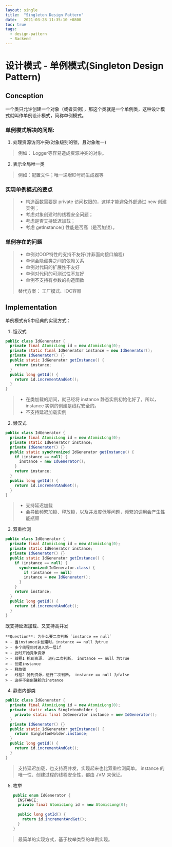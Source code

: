 ```yaml
---
layout: single
title:  "Singleton Design Pattern"
date:   2021-03-28 11:35:10 +0800
toc: true
tags:
  - design-pattern
  - Backend
---
```


# 设计模式 - 单例模式(Singleton Design Pattern)
## Conception
一个类只允许创建一个对象（或者实例），那这个类就是一个单例类，这种设计模式就叫作单例设计模式，简称单例模式。

### 单例模式解决的问题:
1. 处理资源访问冲突(对象级别的锁，且对象唯一)
>例如： Logger等容易造成资源冲突的对象。
2. 表示全局唯一类
> 例如：配置文件；唯一递增ID号码生成器等

### 实现单例模式的要点
> - 构造函数需要是 private 访问权限的，这样才能避免外部通过 new 创建实例；
> - 考虑对象创建时的线程安全问题；
> - 考虑是否支持延迟加载；
> - 考虑 getInstance() 性能是否高（是否加锁）。

### 单例存在的问题
> - 单例对OOP特性的支持不友好(并非面向接口编程)
> - 单例会隐藏类之间的依赖关系
> - 单例对代码的扩展性不友好
> - 单例对代码的可测试性不友好
> - 单例不支持有参数的构造函数 
> 
> 替代方案： 工厂模式、IOC容器

## Implementation
单例模式有5中经典的实现方式：
1. 饿汉式
```java
public class IdGenerator { 
  private final AtomicLong id = new AtomicLong(0);
  private static final IdGenerator instance = new IdGenerator();
  private IdGenerator() {}
  public static IdGenerator getInstance() {
    return instance;
  }
  public long getId() { 
    return id.incrementAndGet();
  }
}
```
> - 在类加载的期间，就已经将 instance 静态实例初始化好了，所以，instance 实例的创建是线程安全的。  
> - 不支持延迟加载实例

2. 懒汉式
```java
public class IdGenerator { 
  private final AtomicLong id = new AtomicLong(0);
  private static IdGenerator instance;
  private IdGenerator() {}
  public static synchronized IdGenerator getInstance() {
    if (instance == null) {
      instance = new IdGenerator();
    }
    return instance;
  }
  public long getId() { 
    return id.incrementAndGet();
  }
}
```
> - 支持延迟加载
> - 会导致频繁加锁、释放锁，以及并发度低等问题，频繁的调用会产生性能瓶颈
3. 双重检测
```java
public class IdGenerator { 
  private final AtomicLong id = new AtomicLong(0);
  private static IdGenerator instance;
  private IdGenerator() {}
  public static IdGenerator getInstance() {
    if (instance == null) {
      synchronized(IdGenerator.class) {
        if (instance == null)
        instance = new IdGenerator();
      }
    }
    return instance;
  }
  public long getId() { 
    return id.incrementAndGet();
  }
}
```
既支持延迟加载、又支持高并发  

    **Question**: 为什么要二次判断 `instance == null`
    > - 当instance未创建时，instance == null 为true  
    > - 多个线程同时进入第一层if  
    > - 此时开始竞争资源  
    > - 线程1 抢到资源， 进行二次判断， instance == null 为true  
    > - 创建instance  
    > - 释放锁  
    > - 线程2 抢到资源，进行二次判断， instance == null 为false  
    > - 这样不会创建新的instance  

4. 静态内部类
```java
public class IdGenerator { 
  private final AtomicLong id = new AtomicLong(0);
  private static class SingletonHolder {
    private static final IdGenerator instance = new IdGenerator();
  } 
  private IdGenerator() {}
  public static IdGenerator getInstance() {
    return SingletonHolder.instance;
  }
  public long getId() { 
    return id.incrementAndGet();
  }
}
```
> 支持延迟加载，也支持高并发，实现起来也比双重检测简单。
> instance 的唯一性、创建过程的线程安全性，都由 JVM 来保证。
5. 枚举
    ```java
    public enum IdGenerator { 
      INSTANCE;
      private final AtomicLong id = new AtomicLong(0);
      
      public long getId() { 
        return id.incrementAndGet();
      }
    }
    ```
> 最简单的实现方式，基于枚举类型的单例实现。
